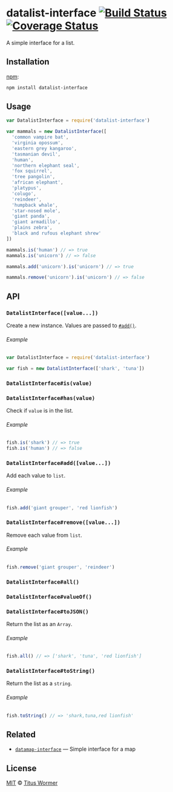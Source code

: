 # datalist-interface [![Build Status][travis-badge]][travis] [![Coverage Status][codecov-badge]][codecov]

A simple interface for a list.

## Installation

[npm][]:

```bash
npm install datalist-interface
```

## Usage

```js
var DatalistInterface = require('datalist-interface')

var mammals = new DatalistInterface([
  'common vampire bat',
  'virginia opossum',
  'eastern grey kangaroo',
  'tasmanian devil',
  'human',
  'northern elephant seal',
  'fox squirrel',
  'tree pangolin',
  'african elephant',
  'platypus',
  'colugo',
  'reindeer',
  'humpback whale',
  'star-nosed mole',
  'giant panda',
  'giant armadillo',
  'plains zebra',
  'black and rufous elephant shrew'
])

mammals.is('human') // => true
mammals.is('unicorn') // => false

mammals.add('unicorn').is('unicorn') // => true

mammals.remove('unicorn').is('unicorn') // => false
```

## API

### `DatalistInterface([value...])`

Create a new instance.  Values are passed to [`#add()`][add].

###### Example

```js
var DatalistInterface = require('datalist-interface')

var fish = new DatalistInterface(['shark', 'tuna'])
```

### `DatalistInterface#is(value)`

### `DatalistInterface#has(value)`

Check if `value` is in the list.

###### Example

```js
fish.is('shark') // => true
fish.is('human') // => false
```

### `DatalistInterface#add([value...])`

Add each value to `list`.

###### Example

```js
fish.add('giant grouper', 'red lionfish')
```

### `DatalistInterface#remove([value...])`

Remove each value from `list`.

###### Example

```js
fish.remove('giant grouper', 'reindeer')
```

### `DatalistInterface#all()`

### `DatalistInterface#valueOf()`

### `DatalistInterface#toJSON()`

Return the list as an `Array`.

###### Example

```js
fish.all() // => ['shark', 'tuna', 'red lionfish']
```

### `DatalistInterface#toString()`

Return the list as a `string`.

###### Example

```js
fish.toString() // => 'shark,tuna,red lionfish'
```

## Related

*   [`datamap-interface`](https://github.com/wooorm/datamap-interface)
    — Simple interface for a map

## License

[MIT][license] © [Titus Wormer][author]

<!-- Definitions -->

[travis-badge]: https://img.shields.io/travis/wooorm/datalist-interface.svg

[travis]: https://travis-ci.org/wooorm/datalist-interface

[codecov-badge]: https://img.shields.io/codecov/c/github/wooorm/datalist-interface.svg

[codecov]: https://codecov.io/github/wooorm/datalist-interface

[npm]: https://docs.npmjs.com/cli/install

[license]: license

[author]: https://wooorm.com

[add]: #datalistinterfaceaddvalue
